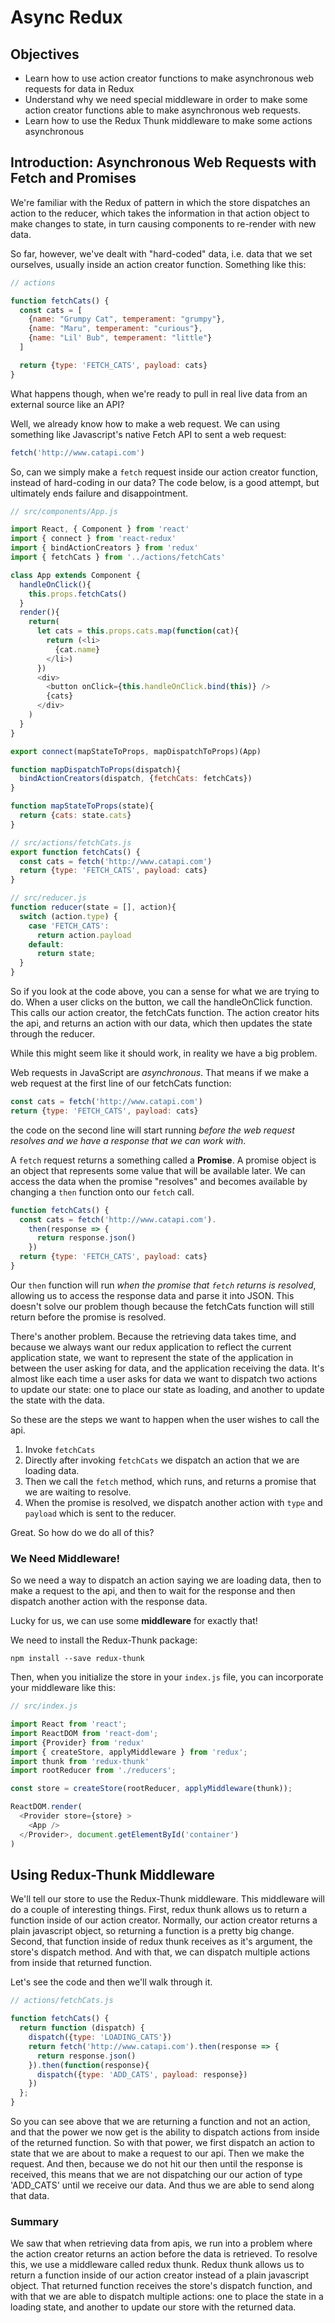 # Async Redux

## Objectives

* Learn how to use action creator functions to make asynchronous web requests for data in Redux
* Understand why we need special middleware in order to make some action creator functions able to make asynchronous web requests.
* Learn how to use the Redux Thunk middleware to make some actions asynchronous


## Introduction: Asynchronous Web Requests with Fetch and Promises

We're familiar with the Redux of pattern in which the store dispatches an action to the reducer, which takes the information in that action object to make changes to state, in turn causing components to re-render with new data.

So far, however, we've dealt with "hard-coded" data, i.e. data that we set ourselves, usually inside an action creator function. Something like this:

```js
// actions

function fetchCats() {
  const cats = [
    {name: "Grumpy Cat", temperament: "grumpy"},
    {name: "Maru", temperament: "curious"},
    {name: "Lil' Bub", temperament: "little"}
  ]

  return {type: 'FETCH_CATS', payload: cats}
}
```

What happens though, when we're ready to pull in real live data from an external source like an API?

Well, we already know how to make a web request. We can using something like Javascript's native Fetch API to sent a web request:

```js
fetch('http://www.catapi.com')
```

So, can we simply make a `fetch` request inside our action creator function, instead of hard-coding in our data?  The code below, is a good attempt, but ultimately ends failure and disappointment.  

```js
// src/components/App.js

import React, { Component } from 'react'
import { connect } from 'react-redux'
import { bindActionCreators } from 'redux'
import { fetchCats } from '../actions/fetchCats'

class App extends Component {
  handleOnClick(){
    this.props.fetchCats()
  }
  render(){
    return(
      let cats = this.props.cats.map(function(cat){
        return (<li>
          {cat.name}
        </li>)
      })
      <div>
        <button onClick={this.handleOnClick.bind(this)} />
        {cats}
      </div>
    )
  }
}

export connect(mapStateToProps, mapDispatchToProps)(App)

function mapDispatchToProps(dispatch){
  bindActionCreators(dispatch, {fetchCats: fetchCats})
}

function mapStateToProps(state){
  return {cats: state.cats}
}

// src/actions/fetchCats.js
export function fetchCats() {
  const cats = fetch('http://www.catapi.com')
  return {type: 'FETCH_CATS', payload: cats}
}

// src/reducer.js
function reducer(state = [], action){
  switch (action.type) {
    case 'FETCH_CATS':
      return action.payload
    default:
      return state;
  }
}
```

So if you look at the code above, you can a sense for what we are trying to do.  When a user clicks on the button, we call the handleOnClick function.  This calls our action creator, the fetchCats function.  The action creator hits the api, and returns an action with our data, which then updates the state through the reducer.

While this might seem like it should work, in reality we have a big problem.

Web requests in JavaScript are *asynchronous*. That means if we make a web request at the first line of our fetchCats function:

```js
const cats = fetch('http://www.catapi.com')
return {type: 'FETCH_CATS', payload: cats}
```

the code on the second line will start running *before the web request resolves and we have a response that we can work with*.

A `fetch` request returns a something called a **Promise**. A promise object is an object that represents some value that will be available later. We can access the data when the promise "resolves" and becomes available by changing a `then` function onto our `fetch` call.

```js
function fetchCats() {
  const cats = fetch('http://www.catapi.com').
    then(response => {
      return response.json()
    })
  return {type: 'FETCH_CATS', payload: cats}
}
```

Our `then` function will run *when the promise that `fetch` returns is resolved*, allowing us to access the response data and parse it into JSON.  This doesn't solve our problem though because the fetchCats function will still return before the promise is resolved.  

There's another problem.  Because the retrieving data takes time, and because we always want our redux application to reflect the current application state, we want to represent the state of the application in between the user asking for data, and the application receiving the data.  It's almost like each time a user asks for data we want to dispatch two actions to update our state: one to place our state as loading, and another to update the state with the data.  

So these are the steps we want to happen when the user wishes to call the api.
1. Invoke `fetchCats`
2. Directly after invoking `fetchCats` we dispatch an action that we are loading data.
3. Then we call the `fetch` method, which runs, and returns a promise that we are waiting to resolve.
4. When the promise is resolved, we dispatch another action with `type` and `payload` which is sent to the reducer.

Great.  So how do we do all of this?

### We Need Middleware!

So we need a way to dispatch an action saying we are loading data, then to make a request to the api, and then to wait for the response and then dispatch another action with the response data.

Lucky for us, we can use some **middleware** for exactly that!

We need to install the Redux-Thunk package:

```
npm install --save redux-thunk
```

Then, when you initialize the store in your `index.js` file, you can incorporate your middleware like this:

```js
// src/index.js

import React from 'react';
import ReactDOM from 'react-dom';
import {Provider} from 'redux'
import { createStore, applyMiddleware } from 'redux';
import thunk from 'redux-thunk'
import rootReducer from './reducers';

const store = createStore(rootReducer, applyMiddleware(thunk));

ReactDOM.render(
  <Provider store={store} >
    <App />
  </Provider>, document.getElementById('container')
)
```

## Using Redux-Thunk Middleware

We'll tell our store to use the Redux-Thunk middleware. This middleware will do a couple of interesting things.  First, redux thunk allows us to return a function inside of our action creator.  Normally, our action creator returns a plain javascript object, so returning a function is a pretty big change.  Second, that function inside of redux thunk receives as it's argument, the store's dispatch method.  And with that, we can dispatch multiple actions from inside that returned function.

Let's see the code and then we'll walk through it.

```js
// actions/fetchCats.js

function fetchCats() {
  return function (dispatch) {
    dispatch({type: 'LOADING_CATS'})
    return fetch('http://www.catapi.com').then(response => {
      return response.json()
    }).then(function(response){
      dispatch({type: 'ADD_CATS', payload: response})
    })
  };
}
```

So you can see above that we are returning a function and not an action, and that the power we now get is the ability to dispatch actions from inside of the returned function.  So with that power, we first dispatch an action to state that we are about to make a request to our api.  Then we make the request.  And then, because we do not hit our then until the response is received, this means that we are not dispatching our our action of type 'ADD_CATS' until we receive our data.  And thus we are able to send along that data.

### Summary

We saw that when retrieving data from apis, we run into a problem where the action creator returns an action before the data is retrieved.  To resolve this, we use a middleware called redux thunk.  Redux thunk allows us to return a function inside of our action creator instead of a plain javascript object.  That returned function receives the store's dispatch function, and with that we are able to dispatch multiple actions: one to place the state in a loading state, and another to update our store with the returned data.
